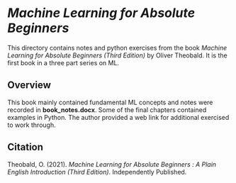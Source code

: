 # *Machine Learning for Absolute Beginners*
This directory contains notes and python exercises from the book *Machine Learning for Absolute Beginners (Third Edition)* by Oliver Theobald. It is the first book in a three part series on ML.

## Overview
This book mainly contained fundamental ML concepts and notes were recorded in **book_notes.docx**. Some of the final chapters contained examples in Python. The author provided a web link for additional exercised to work through.

## Citation
Theobald, O. (2021). *Machine Learning for Absolute Beginners : A Plain English Introduction (Third Edition)*. Independently Published.
